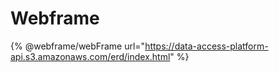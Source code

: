# Webframe

{% @webframe/webFrame url="https://data-access-platform-api.s3.amazonaws.com/erd/index.html" %}

